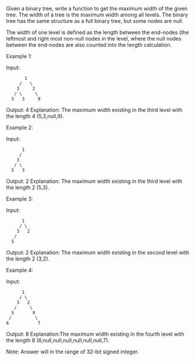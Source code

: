 Given a binary tree, write a function to get the maximum width of the given tree. The width of a tree is the maximum width among all levels. The binary tree has the same structure as a full binary tree, but some nodes are null.

The width of one level is defined as the length between the end-nodes (the leftmost and right most non-null nodes in the level, where the null nodes between the end-nodes are also counted into the length calculation.

Example 1:

Input:

           1
         /   \
        3     2
       / \     \
      5   3     9

Output: 4
Explanation: The maximum width existing in the third level with the length 4 (5,3,null,9).



Example 2:

Input:

          1
         /
        3
       / \
      5   3

Output: 2
Explanation: The maximum width existing in the third level with the length 2 (5,3).



Example 3:

Input:

          1
         / \
        3   2
       /
      5

Output: 2
Explanation: The maximum width existing in the second level with the length 2 (3,2).


Example 4:

Input:

          1
         / \
        3   2
       /     \
      5       9
     /         \
    6           7
Output: 8
Explanation:The maximum width existing in the fourth level with the length 8 (6,null,null,null,null,null,null,7).




Note:
Answer will in the range of 32-bit signed integer.
